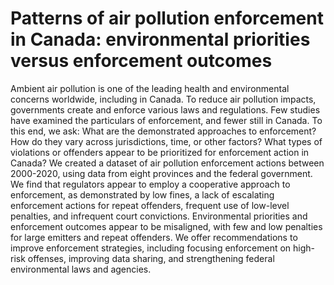 # Patterns of air pollution enforcement in Canada: environmental priorities versus enforcement outcomes

Ambient air pollution is one of the leading health and environmental concerns worldwide, including in Canada. To reduce air pollution impacts, governments create and enforce various laws and regulations. Few studies have examined the particulars of enforcement, and fewer still in Canada. To this end, we ask: What are the demonstrated approaches to enforcement? How do they vary across jurisdictions, time, or other factors? What types of violations or offenders appear to be prioritized for enforcement action in Canada? We created a dataset of air pollution enforcement actions between 2000-2020, using data from eight provinces and the federal government. We find that regulators appear to employ a cooperative approach to enforcement, as demonstrated by low fines, a lack of escalating enforcement actions for repeat offenders, frequent use of low-level penalties, and infrequent court convictions. Environmental priorities and enforcement outcomes appear to be misaligned, with few and low penalties for large emitters and repeat offenders. We offer recommendations to improve enforcement strategies, including focusing enforcement on high-risk offenses, improving data sharing, and strengthening federal environmental laws and agencies. 
